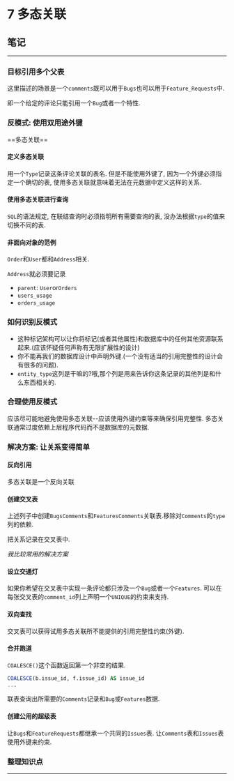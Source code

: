 # 7 多态关联

## 笔记

---

### 目标引用多个父表

这里描述的场景是一个`comments`既可以用于`Bugs`也可以用于`Feature_Requests`中.

即一个给定的评论只能引用一个`Bug`或者一个特性.

### 反模式: 使用双用途外键

==多态关联==

#### 定义多态关联

用一个`Type`记录这条评论关联的表名. 但是不能使用外键了, 因为一个外键必须指定一个确切的表, 使用多态关联就意味着无法在元数据中定义这样的关系.

#### 使用多态关联进行查询

`SQL`的语法规定, 在联结查询时必须指明所有需要查询的表, 没办法根据`type`的值来切换不同的表.

#### 非面向对象的范例

`Order`和`User`都和`Address`相关.

`Address`就必须要记录

* `parent`: `User`or`Orders`
* `users_usage`
* `orders_usage`

### 如何识别反模式

* 这种标记架构可以让你将标记(或者其他属性)和数据库中的任何其他资源联系起来.(应该怀疑任何声称有无限扩展性的设计)
* 你不能再我们的数据库设计中声明外键.(一个没有适当的引用完整性的设计会有很多的问题).
* `entity_type`这列是干嘛的?哦,那个列是用来告诉你这条记录的其他列是和什么东西相关的.

### 合理使用反模式

应该尽可能地避免使用多态关联--应该使用外键约束等来确保引用完整性. 多态关联通常过度依赖上层程序代码而不是数据库的元数据.

### 解决方案: 让关系变得简单

#### 反向引用

多态关联是一个反向关联

#### 创建交叉表

上述列子中创建`BugsComments`和`FeaturesComments`关联表.移除对`Comments`的`type`列的依赖.

把关系记录在交叉表中.

*我比较常用的解决方案*

#### 设立交通灯

如果你希望在交叉表中实现一条评论都只涉及一个`Bug`或者一个`Features`. 可以在每张交叉表的`comment_id`列上声明一个`UNIQUE`的约束来支持.

#### 双向查找

交叉表可以获得试用多态关联所不能提供的引用完整性约束(外键).

#### 合并跑道

`COALESCE()`这个函数返回第一个非空的结果.

```sql
COALESCE(b.issue_id, f.issue_id) AS issue_id
...
```

联表查询出所需要的`Comments`记录和`Bug`或`Features`数据.

#### 创建公用的超级表

让`Bugs`和`FeatureRequests`都继承一个共同的`Issues`表. 让`Comments`表和`Issues`表使用外键来约束.

### 整理知识点

---
